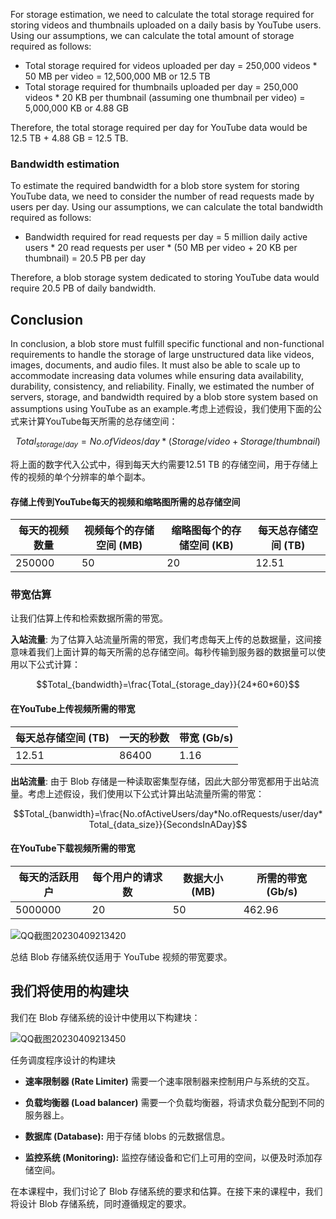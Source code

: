 For storage estimation, we need to calculate the total storage required for storing videos and thumbnails uploaded on a daily basis by YouTube users. Using our assumptions, we can calculate the total amount of storage required as follows: 

- Total storage required for videos uploaded per day = 250,000 videos * 50 MB per video = 12,500,000 MB or 12.5 TB
- Total storage required for thumbnails uploaded per day = 250,000 videos * 20 KB per thumbnail (assuming one thumbnail per video) = 5,000,000 KB or 4.88 GB

Therefore, the total storage required per day for YouTube data would be 12.5 TB + 4.88 GB = 12.5 TB.

### Bandwidth estimation

To estimate the required bandwidth for a blob store system for storing YouTube data, we need to consider the number of read requests made by users per day. Using our assumptions, we can calculate the total bandwidth required as follows:

- Bandwidth required for read requests per day = 5 million daily active users * 20 read requests per user * (50 MB per video + 20 KB per thumbnail) = 20.5 PB per day

Therefore, a blob storage system dedicated to storing YouTube data would require 20.5 PB of daily bandwidth.

## Conclusion

In conclusion, a blob store must fulfill specific functional and non-functional requirements to handle the storage of large unstructured data like videos, images, documents, and audio files. It must also be able to scale up to accommodate increasing data volumes while ensuring data availability, durability, consistency, and reliability. Finally, we estimated the number of servers, storage, and bandwidth required by a blob store system based on assumptions using YouTube as an example.考虑上述假设，我们使用下面的公式来计算YouTube每天所需的总存储空间：

$$Total_{storage/day}=No.ofVideos/day*(Storage/video+Storage/thumbnail)$$

将上面的数字代入公式中，得到每天大约需要12.51 TB 的存储空间，用于存储上传的视频的单个分辨率的单个副本。

#### 存储上传到YouTube每天的视频和缩略图所需的总存储空间

| 每天的视频数量 | 视频每个的存储空间 (MB) | 缩略图每个的存储空间 (KB) | 每天总存储空间 (TB) |
| --------------------- | ---------------------- | -------------------------- | -------------------------- |
| 250000                | 50                     | 20                         | 12.51                      |

### 带宽估算

让我们估算上传和检索数据所需的带宽。

**入站流量**: 为了估算入站流量所需的带宽，我们考虑每天上传的总数据量，这间接意味着我们上面计算的每天所需的总存储空间。每秒传输到服务器的数据量可以使用以下公式计算：

$$Total_{bandwidth}=\frac{Total_{storage_day}}{24*60*60}$$

#### 在YouTube上传视频所需的带宽

| 每天总存储空间 (TB) | 一天的秒数 | 带宽 (Gb/s) |
| -------------------------- | ---------------- | ---------------- |
| 12.51                      | 86400            | 1.16             |

**出站流量**: 由于 Blob 存储是一种读取密集型存储，因此大部分带宽都用于出站流量。考虑上述假设，我们使用以下公式计算出站流量所需的带宽：

$$Total_{banwidth}=\frac{No.ofActiveUsers/day*No.ofRequests/user/day*Total_{data_size}}{SecondsInADay}$$

#### 在YouTube下载视频所需的带宽

| 每天的活跃用户 | 每个用户的请求数 | 数据大小 (MB) | 所需的带宽 (Gb/s) |
| --------------------------- | ------------------------ | -------------- | ------------------------- |
| 5000000                     | 20                       | 50             | 462.96                    |

![QQ截图20230409213420](/img/20-Blob%20Store/QQ%E6%88%AA%E5%9B%BE20230409213420.png)

总结 Blob 存储系统仅适用于 YouTube 视频的带宽要求。

## 我们将使用的构建块

我们在 Blob 存储系统的设计中使用以下构建块：

![QQ截图20230409213450](/img/20-Blob%20Store/QQ%E6%88%AA%E5%9B%BE20230409213450.png)

任务调度程序设计的构建块

- **速率限制器 (Rate Limiter)** 需要一个速率限制器来控制用户与系统的交互。

- **负载均衡器 (Load balancer)** 需要一个负载均衡器，将请求负载分配到不同的服务器上。

- **数据库 (Database):** 用于存储 blobs 的元数据信息。

- **监控系统 (Monitoring):** 监控存储设备和它们上可用的空间，以便及时添加存储空间。

在本课程中，我们讨论了 Blob 存储系统的要求和估算。在接下来的课程中，我们将设计 Blob 存储系统，同时遵循规定的要求。